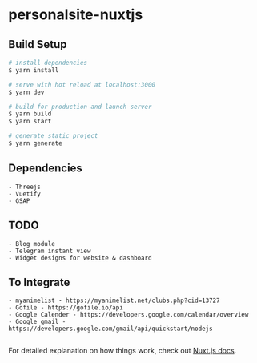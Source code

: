 # personalsite-nuxtjs

## Build Setup

```bash
# install dependencies
$ yarn install

# serve with hot reload at localhost:3000
$ yarn dev

# build for production and launch server
$ yarn build
$ yarn start

# generate static project
$ yarn generate
```
## Dependencies

```
- Threejs 
- Vuetify
- GSAP

```
## TODO
```
- Blog module
- Telegram instant view
- Widget designs for website & dashboard

```
## To Integrate

```
- myanimelist - https://myanimelist.net/clubs.php?cid=13727
- Gofile - https://gofile.io/api
- Google Calender - https://developers.google.com/calendar/overview
- Google gmail - https://developers.google.com/gmail/api/quickstart/nodejs


```
For detailed explanation on how things work, check out [Nuxt.js docs](https://nuxtjs.org).
